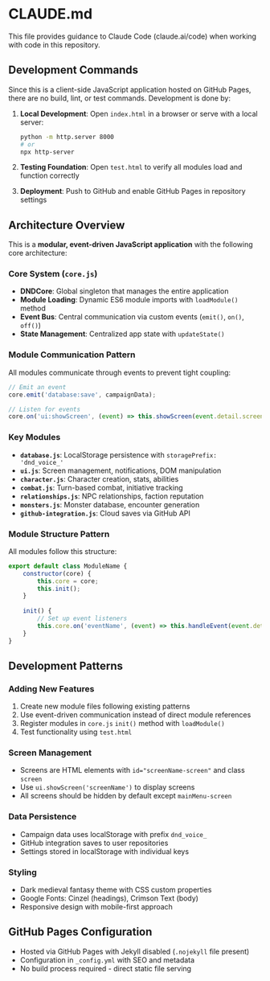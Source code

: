 # CLAUDE.md

This file provides guidance to Claude Code (claude.ai/code) when working with code in this repository.

## Development Commands

Since this is a client-side JavaScript application hosted on GitHub Pages, there are no build, lint, or test commands. Development is done by:

1. **Local Development**: Open `index.html` in a browser or serve with a local server:
   ```bash
   python -m http.server 8000
   # or
   npx http-server
   ```

2. **Testing Foundation**: Open `test.html` to verify all modules load and function correctly

3. **Deployment**: Push to GitHub and enable GitHub Pages in repository settings

## Architecture Overview

This is a **modular, event-driven JavaScript application** with the following core architecture:

### Core System (`core.js`)
- **DNDCore**: Global singleton that manages the entire application
- **Module Loading**: Dynamic ES6 module imports with `loadModule()` method
- **Event Bus**: Central communication via custom events (`emit()`, `on()`, `off()`)
- **State Management**: Centralized app state with `updateState()`

### Module Communication Pattern
All modules communicate through events to prevent tight coupling:

```javascript
// Emit an event
core.emit('database:save', campaignData);

// Listen for events  
core.on('ui:showScreen', (event) => this.showScreen(event.detail.screen));
```

### Key Modules

- **`database.js`**: LocalStorage persistence with `storagePrefix: 'dnd_voice_'`
- **`ui.js`**: Screen management, notifications, DOM manipulation
- **`character.js`**: Character creation, stats, abilities
- **`combat.js`**: Turn-based combat, initiative tracking
- **`relationships.js`**: NPC relationships, faction reputation
- **`monsters.js`**: Monster database, encounter generation
- **`github-integration.js`**: Cloud saves via GitHub API

### Module Structure Pattern
All modules follow this structure:
```javascript
export default class ModuleName {
    constructor(core) {
        this.core = core;
        this.init();
    }
    
    init() {
        // Set up event listeners
        this.core.on('eventName', (event) => this.handleEvent(event.detail));
    }
}
```

## Development Patterns

### Adding New Features
1. Create new module files following existing patterns
2. Use event-driven communication instead of direct module references
3. Register modules in `core.js` `init()` method with `loadModule()`
4. Test functionality using `test.html`

### Screen Management
- Screens are HTML elements with `id="screenName-screen"` and class `screen`
- Use `ui.showScreen('screenName')` to display screens
- All screens should be hidden by default except `mainMenu-screen`

### Data Persistence
- Campaign data uses localStorage with prefix `dnd_voice_`
- GitHub integration saves to user repositories
- Settings stored in localStorage with individual keys

### Styling
- Dark medieval fantasy theme with CSS custom properties
- Google Fonts: Cinzel (headings), Crimson Text (body)
- Responsive design with mobile-first approach

## GitHub Pages Configuration

- Hosted via GitHub Pages with Jekyll disabled (`.nojekyll` file present)
- Configuration in `_config.yml` with SEO and metadata
- No build process required - direct static file serving